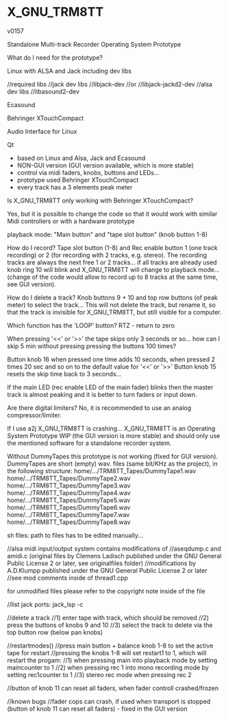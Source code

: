# X_GNU_TRM8TT

v0157 


Standalone Multi-track Recorder Operating System Prototype

What do I need for the prototype?


Linux with ALSA and Jack including dev libs


//required libs
//jack dev libs
//libjack-dev
//or
//libjack-jackd2-dev
//alsa dev libs
//libasound2-dev


Ecasound 


Behringer XTouchCompact


Audio Interface for Linux


Qt

- based on Linux and Alsa, Jack and Ecasound
- NON-GUI version (GUI version available, which is more stable)
- control via midi faders, knobs, buttons and LEDs... 
- prototype used Behringer XTouchCompact
- every track has a 3 elements peak meter 

Is X_GNU_TRM8TT only working with Behringer XTouchCompact?

Yes, but it is possible to change the code so that it would work with similar Midi controllers or with a hardware prototype

playback mode: "Main button" and "tape slot button" (knob button 1-8)

How do I record?
Tape slot button (1-8) and Rec enable button  1 (one track recording) or 2 (for recording with 2 tracks, e.g. stereo). The recording tracks are always the next free 1 or 2 tracks... if all tracks are already used knob ring 10 will blink and X_GNU_TRM8TT will change to playback mode... (change of the code would allow to record up to 8 tracks at the same time, see GUI version).

How do I delete a track?
Knob buttons 9 + 10 and top row buttons (of peak meter) to select the track...
This will not delete the track, but rename it, so that the track is invisible for X_GNU_TRM8TT, but still visible for a computer.

Which function has the 'LOOP' button?
RTZ - return to zero 

When pressing '<<' or '>>' the tape skips only 3 seconds or so... how can I skip 5 min without pressing pressing the buttons 100 times?

Button knob 16 when pressed one time adds 10 seconds, when pressed 2 times 20 sec and so on to the default value for '<<' or '>>'
Button knob 15 resets the skip time back to 3 seconds...

If the main LED (rec enable LED of the main fader) blinks then the master track is almost peaking and it is better to turn faders or input down.

Are there digital limiters?
No, it is recommended to use an analog compressor/limiter.

If I use a2j X_GNU_TRM8TT is crashing...
X_GNU_TRM8TT is an Operating System Prototype WIP (the GUI version is more stable) and should only use the mentioned software for a standalone recorder system.

Without DummyTapes this prototype is not working (fixed for GUI version). DummyTapes are short (empty) wav. files (same bit/KHz as the project), in the following structure:
home/.../TRM8TT_Tapes/DummyTape1.wav
home/.../TRM8TT_Tapes/DummyTape2.wav
home/.../TRM8TT_Tapes/DummyTape3.wav
home/.../TRM8TT_Tapes/DummyTape4.wav
home/.../TRM8TT_Tapes/DummyTape5.wav
home/.../TRM8TT_Tapes/DummyTape6.wav
home/.../TRM8TT_Tapes/DummyTape7.wav
home/.../TRM8TT_Tapes/DummyTape8.wav


sh files:
path to files has to be edited manually...


//alsa midi input/output system contains modifications of
//aseqdump.c and amidi.c (original files by Clemens Ladisch published under the GNU General Public License 2 or later, see originalfiles folder)
//modifications by A.D.Klumpp published under the GNU General Public License 2 or later
//see mod comments inside of thread1.cpp

for unmodified files please refer to the copyright note inside of the file

//list jack ports: jack_lsp -c

//delete a track
//1) enter tape with track, which should be removed
//2) press the buttons of knobs 9 and 10
//3) select the track to delete via the top button row (below pan knobs)

//restartmodes()
//press main button + balance knob 1-8 to set the active tape for restart
//pressing the knobs 1-8 will set restart1 to 1, which will restart the progam:
//1) when pressing main into playback mode by setting maincounter to 1
//2) when pressing rec 1 into mono recording mode by setting rec1counter to 1
//3) stereo rec mode when pressing rec 2

//button of knob 11 can reset all faders, when fader controll crashed/frozen

//known bugs
//fader cops can crash, if used when transport is stopped (button of knob 11 can reset all faders) - fixed in the GUI version






